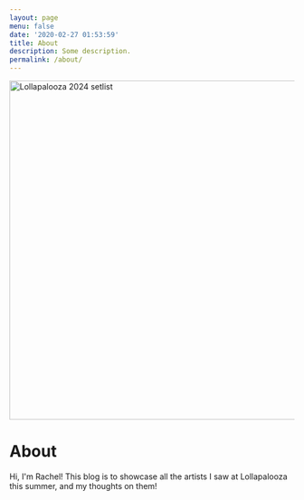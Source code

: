 ```yaml
---
layout: page
menu: false
date: '2020-02-27 01:53:59'
title: About
description: Some description.
permalink: /about/
---
```


<img src="/lolla.github.io/assets/img/uploads/lineup_raw.png" alt="Lollapalooza 2024 setlist" width="600">

# About

Hi, I'm Rachel! This blog is to showcase all the artists I saw at Lollapalooza this summer, and my thoughts on them!

